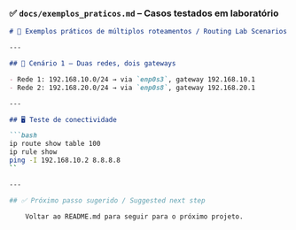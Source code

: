### ✅ `docs/exemplos_praticos.md` – Casos testados em laboratório

```markdown
# 🔬 Exemplos práticos de múltiplos roteamentos / Routing Lab Scenarios

---

## 🧪 Cenário 1 – Duas redes, dois gateways

- Rede 1: 192.168.10.0/24 → via `enp0s3`, gateway 192.168.10.1
- Rede 2: 192.168.20.0/24 → via `enp0s8`, gateway 192.168.20.1

---

## 🖥️ Teste de conectividade

```bash
ip route show table 100
ip rule show
ping -I 192.168.10.2 8.8.8.8
``

---

## ✅ Próximo passo sugerido / Suggested next step

    Voltar ao README.md para seguir para o próximo projeto.
